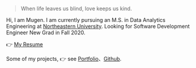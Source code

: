 > When life leaves us blind, love keeps us kind.

Hi, I am Mugen. I am currently pursuing an M.S. in Data Analytics Engineering at [Northeastern University](https://www.northeastern.edu/). Looking for Software Development Engineer New Grad in Fall 2020.

👉 [My Resume](https://vida42.github.io/file/Resume_HaoLi.pdf)

Some of my projects, 👉 see [Portfolio](/portfolio)、[Github](http://github.com/Vida42).




<!-- ##### Talks

- [Upgrading to Progressive Web Apps][9] · [JSConf CN 上海 2017](http://2017.jsconf.cn/)
- Building Progressive Web Apps · [CSDI 广州 2017](http://www.csdisummit.com/)
- Progressive Web App 之我见 · GDG IO Redux 北京 2016
- [CSS Still Sucks 2015][2] · 2015


[2]: //huangxuan.me/2015/12/28/css-sucks-2015/
[9]: //huangxuan.me/jsconfcn2017/ -->
